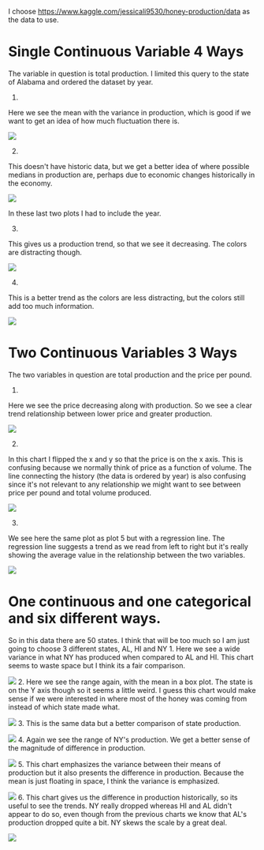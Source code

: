 I choose https://www.kaggle.com/jessicali9530/honey-production/data as the data to use.

# Single Continuous Variable 4 Ways
The variable in question is total production.  I limited this query to the state of Alabama and ordered the dataset by year.

1.
Here we see the mean with the variance in production, which is good if we want to get an idea of how much fluctuation there is.

![](https://github.com/alexanderlee08/data-science-unit-1/blob/master/lesson%203%20drill/plot%201%20boxplot.png)

2.
This doesn't have historic data, but we get a better idea of where possible medians in production are, perhaps due to economic changes historically in the economy.

![](https://github.com/alexanderlee08/data-science-unit-1/blob/master/lesson%203%20drill/plot%202%20hist.png)

In these last two plots I had to include the year.

3.
This gives us a production trend, so that we see it decreasing.  The colors are distracting though.

![](https://github.com/alexanderlee08/data-science-unit-1/blob/master/lesson%203%20drill/plot%203%20bar.png)

4.
This is a better trend as the colors are less distracting, but the colors still add too much information.

![](https://github.com/alexanderlee08/data-science-unit-1/blob/master/lesson%203%20drill/plot%204%20point.png)


# Two Continuous Variables 3 Ways

The two variables in question are total production and the price per pound.

1.
Here we see the price decreasing along with production.  So we see a clear trend relationship between lower price and greater production.

![](https://github.com/alexanderlee08/data-science-unit-1/blob/master/lesson%203%20drill/plot%205.png)

2. 
In this chart I flipped the x and y so that the price is on the x axis.  This is confusing because we normally think of price as a function of volume.  The line connecting the history (the data is ordered by year) is also confusing since it's not relevant to any relationship we might want to see between price per pound and total volume produced.

![](https://github.com/alexanderlee08/data-science-unit-1/blob/master/lesson%203%20drill/plot%206.png)

3.
We see here the same plot as plot 5 but with a regression line.  The regression line suggests a trend as we read from left to right but it's really showing the average value in the relationship between the two variables.

![](https://github.com/alexanderlee08/data-science-unit-1/blob/master/lesson%203%20drill/plot%207.png)


# One continuous and one categorical and six different ways.

So in this data there are 50 states.  I think that will be too much so I am just going to choose 3 different states, AL, HI and NY
1.
Here we see a wide variance in what NY has produced when compared to AL and HI.  This chart seems to waste space but I think its a fair comparison.

![](https://github.com/alexanderlee08/data-science-unit-1/blob/master/lesson%203%20drill/plot%208%20v2.png)
2.
Here we see the range again, with the mean in a box plot.  The state is on the Y axis though so it seems a little weird.  I guess this chart would make sense if we were interested in where most of the honey was coming from instead of which state made what.

![](https://github.com/alexanderlee08/data-science-unit-1/blob/master/lesson%203%20drill/plot%209.png)
3.
This is the same data but a better comparison of state production.

![](https://github.com/alexanderlee08/data-science-unit-1/blob/master/lesson%203%20drill/plot%2010.png)
4.
Again we see the range of NY's production.  We get a better sense of the magnitude of difference in production.

![](https://github.com/alexanderlee08/data-science-unit-1/blob/master/lesson%203%20drill/plot%2011.png)
5.
This chart emphasizes the variance between their means of production but it also presents the difference in production.  Because the mean is just floating in space, I think the variance is emphasized.

![](https://github.com/alexanderlee08/data-science-unit-1/blob/master/lesson%203%20drill/plot%2012.png)
6.
This chart gives us the difference in production historically, so its useful to see the trends.  NY really dropped whereas HI and AL didn't appear to do so, even though from the previous charts we know that AL's production dropped quite a bit.  NY skews the scale by a great deal.

![](https://github.com/alexanderlee08/data-science-unit-1/blob/master/lesson%203%20drill/plot%2013.png)
